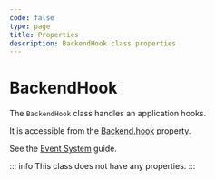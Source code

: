```yaml
---
code: false
type: page
title: Properties
description: BackendHook class properties
---
```


# BackendHook

The `BackendHook` class handles an application hooks.  

It is accessible from the [Backend.hook](/core/2/framework/classes/backend/properties#hook) property.

See the [Event System](/core/2/guides/develop-on-kuzzle/event-system#hook) guide.

::: info
This class does not have any properties.
:::
